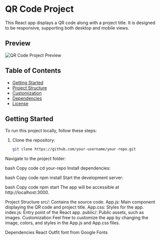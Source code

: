 # QR Code Project
This React app displays a QR code along with a project title. It is designed to be responsive, supporting both desktop and mobile views.

## Preview

![QR Code Project Preview](preview.png)

## Table of Contents

- [Getting Started](#getting-started)
- [Project Structure](#project-structure)
- [Customization](#customization)
- [Dependencies](#dependencies)
- [License](#license)

## Getting Started

To run this project locally, follow these steps:

1. Clone the repository:

   ```bash
   git clone https://github.com/your-username/your-repo.git
Navigate to the project folder:

bash
Copy code
cd your-repo
Install dependencies:

bash
Copy code
npm install
Start the development server:

bash
Copy code
npm start
The app will be accessible at http://localhost:3000.

Project Structure
src/: Contains the source code.
App.js: Main component displaying the QR code and project title.
App.css: Styles for the app.
index.js: Entry point of the React app.
public/: Public assets, such as images.
Customization
Feel free to customize the app by changing the image, colors, and styles in the App.js and App.css files.

Dependencies
React
Outfit font from Google Fonts


